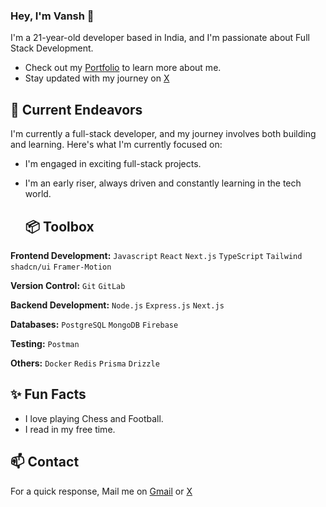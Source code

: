 ### Hey, I'm Vansh 👋 

I'm a 21-year-old developer based in India, and I'm passionate about Full Stack Development. 

- Check out my [Portfolio](https://vanshvasishtha.vercel.app/) to learn more about me.
- Stay updated with my journey on [X](https://twitter.com/ThatRandomGuy09) 

## 🔭 Current Endeavors 

I'm currently a full-stack developer, and my journey involves both building and learning. Here's what I'm currently focused on:
- I'm engaged in exciting full-stack projects.
- I'm an early riser, always driven and constantly learning in the tech world.

  ## 📦 Toolbox

**Frontend Development:**  `Javascript` `React` `Next.js` `TypeScript` `Tailwind` `shadcn/ui` `Framer-Motion`
 
**Version Control:** `Git` `GitLab`

**Backend Development:** `Node.js` `Express.js` `Next.js`  

**Databases:** `PostgreSQL` `MongoDB` `Firebase`

**Testing:**  `Postman`

**Others:** `Docker` `Redis` `Prisma` `Drizzle`   

## ✨ Fun Facts 

- I love playing Chess and Football.
- I read in my free time.

## 📫 Contact

 For a quick response, Mail me on [Gmail](vanshhcodes@gmail.com) or [X](https://twitter.com/ThatRandomGuy09) 

 
